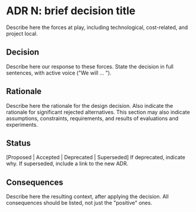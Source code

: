 # ADR N: brief decision title 
Describe here the forces at play, including technological, cost-related, and project local. 

## Decision 
Describe here our response to these forces. State the decision in full sentences, with active voice ("We will ... ").

## Rationale 
Describe here the rationale for the design decision. Also indicate the rationale for significant rejected alternatives. This section may also indicate assumptions, constraints, requirements, and results of evaluations and experiments.

## Status
[Proposed | Accepted | Deprecated | Superseded]
If deprecated, indicate why. If superseded, include a link to the new ADR. 

## Consequences
Describe here the resulting context, after applying the decision. All consequences should be listed, not just the "positive" ones. 
